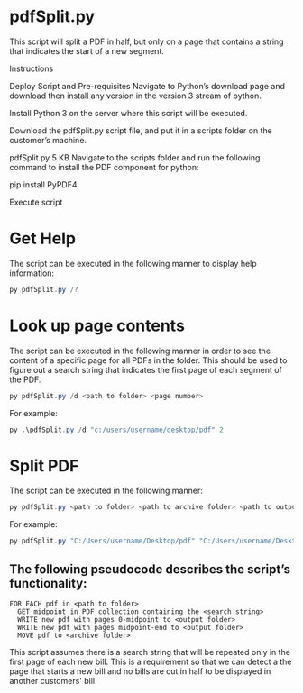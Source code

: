 # pdfSplit.py
This script will split a PDF in half, but only on a page that contains a string that indicates the start of a new segment.

Instructions  

Deploy Script and Pre-requisites
Navigate to Python’s download page and download then install any version in the version 3 stream of python.

Install Python 3 on the server where this script will be executed.

Download the pdfSplit.py script file, and put it in a scripts folder on the customer’s machine.

pdfSplit.py
5 KB
Navigate to the scripts folder and run the following command to install the PDF component for python:

pip install PyPDF4


Execute script

# Get Help
The script can be executed in the following manner to display help information:

```powershell
py pdfSplit.py /?
```

# Look up page contents
The script can be executed in the following manner in order to see the content of a specific page for all PDFs in the folder.  This should be used to figure out a search string that indicates the first page of each segment of the PDF.

```powershell
py pdfSplit.py /d <path to folder> <page number>
```

For example:
```powershell
py .\pdfSplit.py /d "c:/users/username/desktop/pdf" 2
```

# Split PDF
The script can be executed in the following manner:

```powershell
py pdfSplit.py <path to folder> <path to archive folder> <path to output> <string to be present on first page of bill>
```

For example:
```powershell
py pdfSplit.py "C:/Users/username/Desktop/pdf" "C:/Users/username/Desktop/pdf/archive" "C:/Users/username/Desktop/pdf/output" CustomerAccountNumber
```
## The following pseudocode describes the script’s functionality:

```pseudocode
FOR EACH pdf in <path to folder>
  GET midpoint in PDF collection containing the <search string>
  WRITE new pdf with pages 0-midpoint to <output folder>
  WRITE new pdf with pages midpoint-end to <output folder>
  MOVE pdf to <archive folder>
```

This script assumes there is a search string that will be repeated only in the first page of each new bill.  This is a requirement so that we can detect a the page that starts a new bill and no bills are cut in half to be displayed in another customers' bill.
